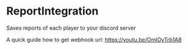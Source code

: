 # ReportIntegration
Saves reports of each player to your discord server

A quick guide how to get webhook url: https://youtu.be/OmIOyTrb1A8
